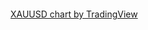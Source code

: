 <!-- TradingView Widget BEGIN -->
<div class="tradingview-widget-container" style="height:100%;width:100%">
  <div class="tradingview-widget-container__widget" style="height:calc(100% - 32px);width:100%"></div>
  <div class="tradingview-widget-copyright"><a href="https://www.tradingview.com/symbols/OANDA-XAUUSD/?exchange=OANDA" rel="noopener nofollow" target="_blank"><span class="blue-text">XAUUSD chart by TradingView</span></a></div>
  <script type="text/javascript" src="https://s3.tradingview.com/external-embedding/embed-widget-advanced-chart.js" async>
  {
  "allow_symbol_change": true,
  "calendar": false,
  "details": false,
  "hide_side_toolbar": true,
  "hide_top_toolbar": false,
  "hide_legend": false,
  "hide_volume": false,
  "hotlist": false,
  "interval": "5",
  "locale": "en",
  "save_image": true,
  "style": "1",
  "symbol": "OANDA:XAUUSD",
  "theme": "dark",
  "timezone": "Asia/Tehran",
  "backgroundColor": "#0F0F0F",
  "gridColor": "rgba(242, 242, 242, 0.06)",
  "watchlist": [],
  "withdateranges": false,
  "compareSymbols": [],
  "studies": [],
  "autosize": true
}
  </script>
</div>
<!-- TradingView Widget END -->
